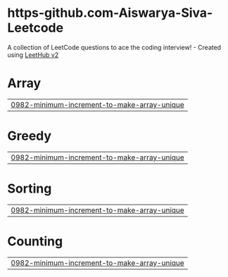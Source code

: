 # https-github.com-Aiswarya-Siva-Leetcode
A collection of LeetCode questions to ace the coding interview! - Created using [LeetHub v2](https://github.com/arunbhardwaj/LeetHub-2.0)


# Array
|  |
| ------- |
| [0982-minimum-increment-to-make-array-unique](https://github.com/Aiswarya-Siva/https-github.com-Aiswarya-Siva-Leetcode/tree/master/0982-minimum-increment-to-make-array-unique) |
# Greedy
|  |
| ------- |
| [0982-minimum-increment-to-make-array-unique](https://github.com/Aiswarya-Siva/https-github.com-Aiswarya-Siva-Leetcode/tree/master/0982-minimum-increment-to-make-array-unique) |
# Sorting
|  |
| ------- |
| [0982-minimum-increment-to-make-array-unique](https://github.com/Aiswarya-Siva/https-github.com-Aiswarya-Siva-Leetcode/tree/master/0982-minimum-increment-to-make-array-unique) |
# Counting
|  |
| ------- |
| [0982-minimum-increment-to-make-array-unique](https://github.com/Aiswarya-Siva/https-github.com-Aiswarya-Siva-Leetcode/tree/master/0982-minimum-increment-to-make-array-unique) |